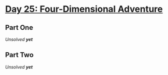 # [Day 25: Four-Dimensional Adventure](https://adventofcode.com/2018/day/25)

## Part One

_Unsolved **yet**_

## Part Two

_Unsolved **yet**_
